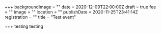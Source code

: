 +++
backgroundImage = ""
date = 2020-12-09T22:00:00Z
draft = true
fee = ""
image = ""
location = ""
publishDate = 2020-11-25T23:41:14Z
registration = ""
title = "Test event"

+++
testing testing
